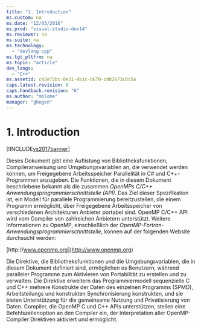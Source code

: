 ```yaml
---
title: "1. Introduction"
ms.custom: na
ms.date: "12/03/2016"
ms.prod: "visual-studio-dev14"
ms.reviewer: na
ms.suite: na
ms.technology: 
  - "devlang-cpp"
ms.tgt_pltfrm: na
ms.topic: "article"
dev_langs: 
  - "C++"
ms.assetid: c42e72bc-0e31-4b1c-b670-cd82673c0c5a
caps.latest.revision: 6
caps.handback.revision: "6"
ms.author: "mblome"
manager: "ghogen"
---
```

# 1. Introduction
[!INCLUDE[vs2017banner](../../assembler/inline/includes/vs2017banner.md)]

Dieses Dokument gibt eine Auflistung von Bibliotheksfunktionen, Compileranweisung und Umgebungsvariablen an, die verwendet werden können, um Freigegebene Arbeitsspeicher Parallelität in C\# und C\+\+\-Programmen anzugeben.  Die Funktionen, die in diesem Dokument beschriebene bekannt als die zusammen *OpenMPs C\/C\+\+ Anwendungsprogrammierschnittstelle \(API\)*.  Das Ziel dieser Spezifikation ist, ein Modell für parallele Programmierung bereitzustellen, die einem Programm ermöglicht, über Freigegebene Arbeitsspeicher von verschiedenen Architekturen Anbieter portabel sind.  OpenMP C\/C\+\+ API wird vom Compiler von zahlreichen Anbietern unterstützt.  Weitere Informationen zu OpenMP, einschließlich der *OpenMP\-Fortran\-Anwendungsprogrammierschnittstelle*, können auf der folgenden Website durchsucht werden:  
  
 [http:\/\/www.openmp.org](http://www.openmp.org)  
  
 Die Direktive, die Bibliotheksfunktionen und die Umgebungsvariablen, die in diesem Dokument definiert sind, ermöglichen es Benutzern, während paralleler Programme zum Aktivieren von Portabilität zu erstellen und zu verwalten.  Die Direktive erweitern das Programmiermodell sequenzielle C und C\+\+ mehrere Konstrukte der Daten des einzelnen Programms \(SPMD\), Arbeitsteilungs und konstrukten Synchronisierung konstrukten, und sie bieten Unterstützung für die gemeinsame Nutzung und Privatisierung von Daten.  Compiler, die OpenMP C und C\+\+ APIs unterstützen, stellen eine Befehlszeilenoption an den Compiler ein, der Interpretation aller OpenMP\-Compiler Direktiven aktiviert und ermöglicht.